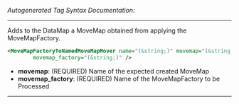 <!-- THIS IS AN AUTOGENERATED FILE: Don't edit it directly, instead change the schema definition in the code itself. -->

_Autogenerated Tag Syntax Documentation:_

---
Adds to the DataMap a MoveMap obtained from applying the MoveMapFactory.

```xml
<MoveMapFactoryToNamedMoveMapMover name="(&string;)" movemap="(&string;)"
        movemap_factory="(&string;)" />
```

-   **movemap**: (REQUIRED) Name of the expected created MoveMap
-   **movemap_factory**: (REQUIRED) Name of the MoveMapFactory to be Processed

---
